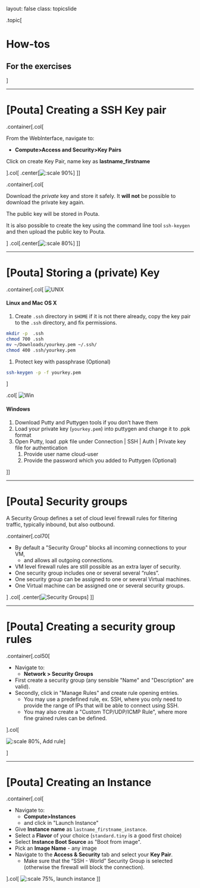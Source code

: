 layout: false
class: topicslide

.topic[

# How-tos

## For the exercises

]

---

# [Pouta] Creating a SSH Key pair

.container[.col[

From the WebInterface, navigate to:

* **Compute>Access and Security>Key Pairs**

Click on create Key Pair, name key as
**lastname_firstname**

].col[
.center[![:scale 90%](/csc-cloud/img/access_security.png)]
]]

.container[.col[

Download the *private* key and store it safely. It **will not** be possible to download the private key again.

The public key will be stored in Pouta.

It is also possible to create the key using the command line tool `ssh-keygen` and then upload the public key to Pouta.

]
.col[.center[![:scale 80%](/csc-cloud/img/create_key_pair.png)]
]]

---

# [Pouta] Storing a (private) Key

.container[.col[
    ![UNIX](/csc-cloud/img/unix.png)

#### Linux and Mac OS X

1. Create `.ssh` directory in `$HOME` if it is not there already, copy the key pair to the `.ssh` directory, and fix permissions.

  ```bash
  mkdir -p  .ssh
  chmod 700 .ssh
  mv ~/Downloads/yourkey.pem ~/.ssh/
  chmod 400 .ssh/yourkey.pem
  ```

1. Protect key with passphrase (Optional)

  ```bash
  ssh-keygen -p -f yourkey.pem
  ```

]

.col[
    ![Win](/csc-cloud/img/win.png)

#### Windows

1. Download Putty and Puttygen tools if you don’t have them
1. Load your private key (`yourkey.pem`) into puttygen and change it to .ppk format
1. Open Putty, load .ppk file under Connection | SSH | Auth | Private key file for authentication
    1. Provide user name cloud-user
    1. Provide the password which you added to Puttygen (Optional)

]]

---

# [Pouta] Security groups

A Security Group defines a set of cloud level firewall rules for filtering traffic, typically inbound, but also outbound.

.container[.col70[

* By default a "Security Group" blocks all incoming connections to your VM,
  * and allows all outgoing connections.
* VM level firewall rules are still possible as an extra layer of security.
* One security group includes one or several several “rules”.
* One security group can be assigned to one or several Virtual machines.
* One Virtual machine can be assigned one or several security groups.

]
.col[
.center[![Security Groups](/csc-cloud/img/security_groups.drawio.svg)]
]]

---

# [Pouta] Creating a security group rules

.container[.col50[

* Navigate to:
  * **Network > Security Groups**
* First create a security group (any sensible "Name" and "Description" are valid).
* Secondly, click in "Manage Rules" and create rule opening entries.
  * You may use a predefined rule, ex. SSH, where you only need to provide the range of IPs that will be able to connect using SSH.
  * You may also create a "Custom TCP/UDP/ICMP Rule", where more fine grained rules can be defined.

].col[

![:scale 80%, Add rule](/csc-cloud/img/add_rule.png)]

]

---

# [Pouta] Creating an Instance

.container[.col[

* Navigate to:
  * **Compute>Instances**
  * and click in "Launch Instance"
* Give **Instance name** as `lastname_firstname_instance`.
* Select a **Flavor** of your choice (`standard.tiny` is a good first choice)
* Select **Instance Boot Source** as "Boot from image".
* Pick an **Image Name** - any image
* Navigate to the **Access & Security** tab and select your **Key Pair**.
  * Make sure that the “SSH - World” Security Group is selected (otherwise the firewall will block the connection).

].col[
![:scale 75%, launch instance](/csc-cloud/img/launch_instance.png)
]]
